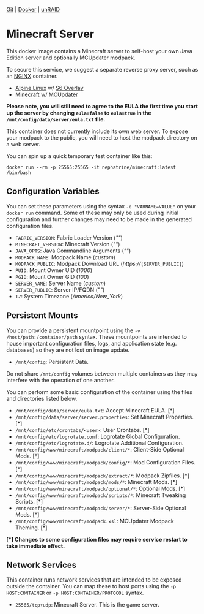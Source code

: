 [Git](https://code.nephatrine.net/NephNET/docker-minecraft-mcu/src/branch/master) |
[Docker](https://hub.docker.com/r/nephatrine/minecraft-mcu/) |
[unRAID](https://code.nephatrine.net/nephatrine/unraid-containers)

# Minecraft Server

This docker image contains a Minecraft server to self-host your own Java
Edition server and optionally MCUpdater modpack.

To secure this service, we suggest a separate reverse proxy server, such as an
[NGINX](https://nginx.com/) container.

- [Alpine Linux](https://alpinelinux.org/) w/ [S6 Overlay](https://github.com/just-containers/s6-overlay)
- [Minecraft](https://minecraft.net/) w/ [MCUpdater](https://mcupdater.com/)

**Please note, you will still need to agree to the EULA the first time you
start up the server by changing ``eula=false`` to ``eula=true`` in the
``/mnt/config/data/server/eula.txt`` file.**

This container does not currently include its own web server. To expose your
modpack to the public, you will need to host the modpack directory on a web
server.

You can spin up a quick temporary test container like this:

~~~
docker run --rm -p 25565:25565 -it nephatrine/minecraft:latest /bin/bash
~~~

## Configuration Variables

You can set these parameters using the syntax ``-e "VARNAME=VALUE"`` on your
``docker run`` command. Some of these may only be used during initial
configuration and further changes may need to be made in the generated
configuration files.

- ``FABRIC_VERSION``: Fabric Loader Version (*""*)
- ``MINECRAFT_VERSION``: Minecraft Version (*""*)
- ``JAVA_OPTS``: Java Commandline Arguments (*""*)
- ``MODPACK_NAME``: Modpack Name (*custom*)
- ``MODPACK_PUBLIC``: Modpack Download URL (*https://*``[SERVER_PUBLIC]``)
- ``PUID``: Mount Owner UID (*1000*)
- ``PGID``: Mount Owner GID (*100*)
- ``SERVER_NAME``: Server Name (*custom*)
- ``SERVER_PUBLIC``: Server IP/FQDN (*""*)
- ``TZ``: System Timezone (*America/New_York*)

## Persistent Mounts

You can provide a persistent mountpoint using the ``-v /host/path:/container/path``
syntax. These mountpoints are intended to house important configuration files,
logs, and application state (e.g. databases) so they are not lost on image
update.

- ``/mnt/config``: Persistent Data.

Do not share ``/mnt/config`` volumes between multiple containers as they may
interfere with the operation of one another.

You can perform some basic configuration of the container using the files and
directories listed below.

- ``/mnt/config/data/server/eula.txt``: Accept Minecraft EULA. [*]
- ``/mnt/config/data/server/server.properties``: Set Minecraft Properties. [*]
- ``/mnt/config/etc/crontabs/<user>``: User Crontabs. [*]
- ``/mnt/config/etc/logrotate.conf``: Logrotate Global Configuration.
- ``/mnt/config/etc/logrotate.d/``: Logrotate Additional Configuration.
- ``/mnt/config/www/minecraft/modpack/client/*``: Client-Side Optional Mods. [*]
- ``/mnt/config/www/minecraft/modpack/config/*``: Mod Configuration Files. [*]
- ``/mnt/config/www/minecraft/modpack/extract/*``: Modpack Zipfiles. [*]
- ``/mnt/config/www/minecraft/modpack/mods/*``: Minecraft Mods. [*]
- ``/mnt/config/www/minecraft/modpack/optional/*``: Optional Mods. [*]
- ``/mnt/config/www/minecraft/modpack/scripts/*``: Minecraft Tweaking Scripts. [*]
- ``/mnt/config/www/minecraft/modpack/server/*``: Server-Side Optional Mods. [*]
- ``/mnt/config/www/minecraft/modpack.xsl``: MCUpdater Modpack Theming. [*]

**[*] Changes to some configuration files may require service restart to take
immediate effect.**

## Network Services

This container runs network services that are intended to be exposed outside
the container. You can map these to host ports using the ``-p HOST:CONTAINER``
or ``-p HOST:CONTAINER/PROTOCOL`` syntax.

- ``25565/tcp+udp``: Minecraft Server. This is the game server.
